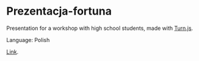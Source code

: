 # Prezentacja-fortuna

Presentation for a workshop with high school students, made with <a href="http://www.turnjs.com/" target="_blank">Turn.js</a>.


Language: Polish

<a href="https://johnniego.github.io/prezentacja-fortuna/samples/steve-jobs/" target="_blank">Link</a>.
